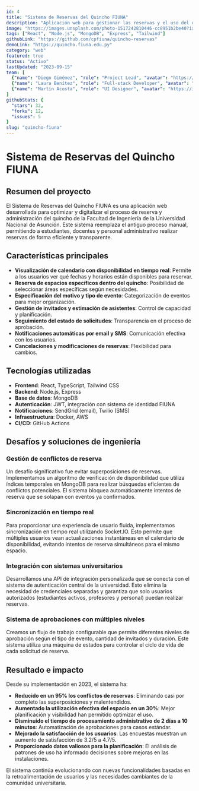 ```yaml
---
id: 4
title: "Sistema de Reservas del Quincho FIUNA"
description: "Aplicación web para gestionar las reservas y el uso del quincho de la Facultad de Ingeniería de la UNA."
image: "https://images.unsplash.com/photo-1517242810446-cc8951b2be40?ixlib=rb-4.0.3&auto=format&fit=crop&w=800&q=80"
tags: ["React", "Node.js", "MongoDB", "Express", "Tailwind"]
githubLink: "https://github.com/cpfiuna/quincho-reservas"
demoLink: "https://quincho.fiuna.edu.py"
category: "web"
featured: true
status: "Activo"
lastUpdated: "2023-09-15"
team: [
  {"name": "Diego Giménez", "role": "Project Lead", "avatar": "https://i.pravatar.cc/100?img=11"},
  {"name": "Laura Benítez", "role": "Full-stack Developer", "avatar": "https://i.pravatar.cc/100?img=12"},
  {"name": "Martín Acosta", "role": "UI Designer", "avatar": "https://i.pravatar.cc/100?img=13"}
]
githubStats: {
  "stars": 32,
  "forks": 12,
  "issues": 5
}
slug: "quincho-fiuna"
---
```


# Sistema de Reservas del Quincho FIUNA

## Resumen del proyecto

El Sistema de Reservas del Quincho FIUNA es una aplicación web desarrollada para optimizar y digitalizar el proceso de reserva y administración del quincho de la Facultad de Ingeniería de la Universidad Nacional de Asunción. Este sistema reemplaza el antiguo proceso manual, permitiendo a estudiantes, docentes y personal administrativo realizar reservas de forma eficiente y transparente.

## Características principales

- **Visualización de calendario con disponibilidad en tiempo real**: Permite a los usuarios ver qué fechas y horarios están disponibles para reservar.
- **Reserva de espacios específicos dentro del quincho**: Posibilidad de seleccionar áreas específicas según necesidades.
- **Especificación del motivo y tipo de evento**: Categorización de eventos para mejor organización.
- **Gestión de invitados y estimación de asistentes**: Control de capacidad y planificación.
- **Seguimiento del estado de solicitudes**: Transparencia en el proceso de aprobación.
- **Notificaciones automáticas por email y SMS**: Comunicación efectiva con los usuarios.
- **Cancelaciones y modificaciones de reservas**: Flexibilidad para cambios.

## Tecnologías utilizadas

- **Frontend**: React, TypeScript, Tailwind CSS
- **Backend**: Node.js, Express
- **Base de datos**: MongoDB
- **Autenticación**: JWT, integración con sistema de identidad FIUNA
- **Notificaciones**: SendGrid (email), Twilio (SMS)
- **Infraestructura**: Docker, AWS
- **CI/CD**: GitHub Actions

## Desafíos y soluciones de ingeniería

### Gestión de conflictos de reserva

Un desafío significativo fue evitar superposiciones de reservas. Implementamos un algoritmo de verificación de disponibilidad que utiliza índices temporales en MongoDB para realizar búsquedas eficientes de conflictos potenciales. El sistema bloquea automáticamente intentos de reserva que se solapan con eventos ya confirmados.

### Sincronización en tiempo real

Para proporcionar una experiencia de usuario fluida, implementamos sincronización en tiempo real utilizando Socket.IO. Esto permite que múltiples usuarios vean actualizaciones instantáneas en el calendario de disponibilidad, evitando intentos de reserva simultáneos para el mismo espacio.

### Integración con sistemas universitarios

Desarrollamos una API de integración personalizada que se conecta con el sistema de autenticación central de la universidad. Esto elimina la necesidad de credenciales separadas y garantiza que solo usuarios autorizados (estudiantes activos, profesores y personal) puedan realizar reservas.

### Sistema de aprobaciones con múltiples niveles

Creamos un flujo de trabajo configurable que permite diferentes niveles de aprobación según el tipo de evento, cantidad de invitados y duración. Este sistema utiliza una máquina de estados para controlar el ciclo de vida de cada solicitud de reserva.

## Resultado e impacto

Desde su implementación en 2023, el sistema ha:

- **Reducido en un 95% los conflictos de reservas**: Eliminando casi por completo las superposiciones y malentendidos.
- **Aumentado la utilización efectiva del espacio en un 30%**: Mejor planificación y visibilidad han permitido optimizar el uso.
- **Disminuido el tiempo de procesamiento administrativo de 2 días a 10 minutos**: Automatización de aprobaciones para casos estándar.
- **Mejorado la satisfacción de los usuarios**: Las encuestas muestran un aumento de satisfacción de 3.2/5 a 4.7/5.
- **Proporcionado datos valiosos para la planificación**: El análisis de patrones de uso ha informado decisiones sobre mejoras en las instalaciones.

El sistema continúa evolucionando con nuevas funcionalidades basadas en la retroalimentación de usuarios y las necesidades cambiantes de la comunidad universitaria.
